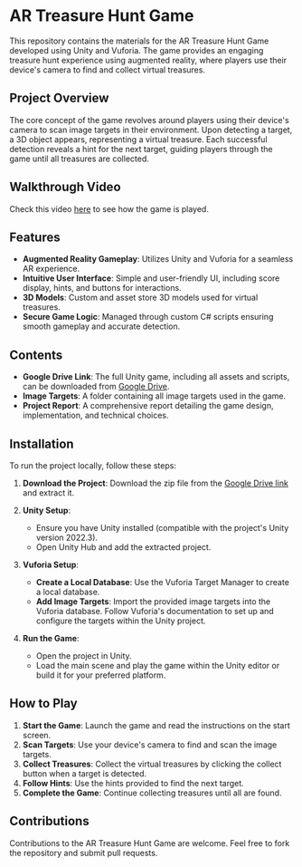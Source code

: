 # AR Treasure Hunt Game

This repository contains the materials for the AR Treasure Hunt Game developed using Unity and Vuforia. The game provides an engaging treasure hunt experience using augmented reality, where players use their device's camera to find and collect virtual treasures.

## Project Overview

The core concept of the game revolves around players using their device's camera to scan image targets in their environment. Upon detecting a target, a 3D object appears, representing a virtual treasure. Each successful detection reveals a hint for the next target, guiding players through the game until all treasures are collected.

## Walkthrough Video

Check this video [here](https://drive.google.com/file/d/19vqa8AXK2pWwBnvDcOMbjdUEHJJI4YPB/view?usp=drive_link) to see how the game is played. 

## Features

- **Augmented Reality Gameplay**: Utilizes Unity and Vuforia for a seamless AR experience.
- **Intuitive User Interface**: Simple and user-friendly UI, including score display, hints, and buttons for interactions.
- **3D Models**: Custom and asset store 3D models used for virtual treasures.
- **Secure Game Logic**: Managed through custom C# scripts ensuring smooth gameplay and accurate detection.

## Contents

- **Google Drive Link**: The full Unity game, including all assets and scripts, can be downloaded from [Google Drive](https://drive.google.com/drive/folders/1tgDTMujjKbL-HdM4AAK2BOkerLqwylBK).
- **Image Targets**: A folder containing all image targets used in the game.
- **Project Report**: A comprehensive report detailing the game design, implementation, and technical choices.

## Installation

To run the project locally, follow these steps:

1. **Download the Project**: Download the zip file from the [Google Drive link](https://drive.google.com/drive/folders/1tgDTMujjKbL-HdM4AAK2BOkerLqwylBK) and extract it.

2. **Unity Setup**:
   - Ensure you have Unity installed (compatible with the project's Unity version 2022.3).
   - Open Unity Hub and add the extracted project.

3. **Vuforia Setup**:
   - **Create a Local Database**: Use the Vuforia Target Manager to create a local database.
   - **Add Image Targets**: Import the provided image targets into the Vuforia database. Follow Vuforia's documentation to set up and configure the targets within the Unity project.

4. **Run the Game**:
   - Open the project in Unity.
   - Load the main scene and play the game within the Unity editor or build it for your preferred platform.

## How to Play

1. **Start the Game**: Launch the game and read the instructions on the start screen.
2. **Scan Targets**: Use your device's camera to find and scan the image targets.
3. **Collect Treasures**: Collect the virtual treasures by clicking the collect button when a target is detected.
4. **Follow Hints**: Use the hints provided to find the next target.
5. **Complete the Game**: Continue collecting treasures until all are found.

## Contributions

Contributions to the AR Treasure Hunt Game are welcome. Feel free to fork the repository and submit pull requests. 
